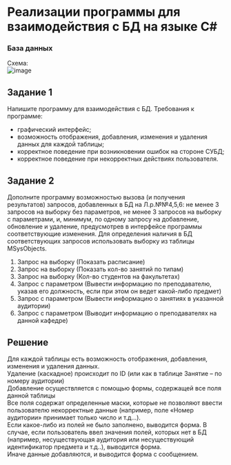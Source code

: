 # Реализации программы для взаимодействия с БД на языке C#
### База данных
Схема:   
![image](https://user-images.githubusercontent.com/107203406/234993284-8c0954d9-eabc-41bf-be9a-1d009ea2e9f9.png)

## Задание 1
Напишите программу для взаимодействия с БД.
Требования к программе: 
- графический интерфейс;
- возможность отображения, добавления, изменения и удаления данных для каждой таблицы; 
- корректное поведение при возникновении ошибок на стороне СУБД;
- корректное поведение при некорректных действиях пользователя.

## Задание 2
Дополните программу возможностью вызова (и получения 
результатов) запросов, добавленных в БД на Л.р.№№4,5,6: не менее 3 запросов на 
выборку без параметров, не менее 3 запросов на выборку с параметрами, и, 
минимум, по одному запросу на добавление, обновление и удаление, предусмотрев в 
интерфейсе программы соответствующие изменения. Для определения наличия в БД 
соответствующих запросов использовать выборку из таблицы MSysObjects.
1. Запрос на выборку (Показать расписание)
2. Запрос на выборку (Показать кол-во занятий по типам)
3. Запрос на выборку (Кол-во студентов на факультетах)
4. Запрос с параметром (Вывести информацию по преподавателю, указав его 
должность, если при этом он ведет какой-либо предмет)
5. Запрос с параметром (Вывести информацию о занятиях в указанной 
аудитории)
6. Запрос с параметром (Выводит информацию о преподавателях на данной 
кафедре)

## Решение
Для каждой таблицы есть возможность отображения, добавления, изменения и 
удаления данных.  
Удаление (каскадное) происходит по ID (или как в таблице Занятие – по номеру 
аудитории)  
Добавление осуществляется с помощью формы, содержащей все поля данной 
таблицы  
Все поля содержат определенные маски, которые не позволяют ввести пользователю 
некорректные данные (например, поле «Номер аудитории» принимает только число и 
т.д…).  
Если какое-либо из полей не было заполнено, выводится форма.
В случае, если пользователь ввел значения полей, которых нет в БД (например, 
несуществующая аудитория или несуществующий идентификатор предмета и т.д..), 
выводится форма.  
Иначе данные добавляются, и выводится форма с сообщением.
